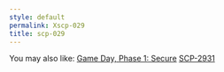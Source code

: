 ```yaml
---
style: default
permalink: Xscp-029
title: scp-029
---
```

You may also like:
[Game Day, Phase 1: Secure](http://scp-wiki.net/gamedaypart1index)
[SCP-2931](http://scp-wiki.net/scp-2931)